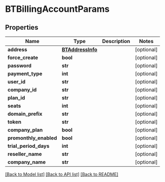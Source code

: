 # BTBillingAccountParams

## Properties
Name | Type | Description | Notes
------------ | ------------- | ------------- | -------------
**address** | [**BTAddressInfo**](BTAddressInfo.md) |  | [optional] 
**force_create** | **bool** |  | [optional] 
**password** | **str** |  | [optional] 
**payment_type** | **int** |  | [optional] 
**user_id** | **str** |  | [optional] 
**company_id** | **str** |  | [optional] 
**plan_id** | **str** |  | [optional] 
**seats** | **int** |  | [optional] 
**domain_prefix** | **str** |  | [optional] 
**token** | **str** |  | [optional] 
**company_plan** | **bool** |  | [optional] 
**promonthly_enabled** | **bool** |  | [optional] 
**trial_period_days** | **int** |  | [optional] 
**reseller_name** | **str** |  | [optional] 
**company_name** | **str** |  | [optional] 

[[Back to Model list]](../README.md#documentation-for-models) [[Back to API list]](../README.md#documentation-for-api-endpoints) [[Back to README]](../README.md)


